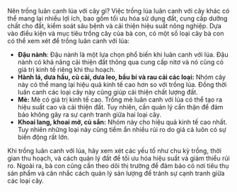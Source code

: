 Nên trồng luân canh lúa với cây gì?
Việc trồng lúa luân canh với cây khác có thể mang lại nhiều lợi ích, bao gồm tối ưu hóa sử dụng đất, cung cấp dưỡng chất cho đất, kiểm soát sâu bệnh và cải thiện hiệu suất nông nghiệp. Dựa vào điều kiện và mục tiêu trồng cây của bà con, có một số loại cây bà con có thể xem xét để trồng luân canh với lúa:

* **Đậu nành**: Đậu nành là một lựa chọn phổ biến khi luân canh với lúa. Đậu nành có khả năng cải thiện đất thông qua cung cấp nitơ và nó cũng có giá trị kinh tế riêng khi thu hoạch.
* **Hành lá, dưa hấu, củ cải, dưa leo, bầu bí và rau cải các loại:** Nhóm cây này có thể mang lại hiệu quả kinh tế cao hơn so với trồng lúa. Đồng thời luân canh các loại cây này cũng giúp cải thiện chất lượng đất.
* **Mè:** Mè có giá trị kinh tế cao. Trồng mè luân canh với lúa có thể tạo ra hiệu suất cao và cải thiện đất. Tuy nhiên, cần quản lý cẩn thận để đảm bảo không gây ra sự cạnh tranh giữa hai loại cây.
* **Khoai lang, khoai mỡ, củ sắn:** Nhóm này cho hiệu quả kinh tế cao nhất. Tuy nhiên những loại này cũng tiềm ẩn nhiều rủi ro do giá cả luôn có sự biến động rất lớn.

Khi trồng luân canh với lúa, hãy xem xét các yếu tố như chu kỳ trồng, thời gian thu hoạch, và cách quản lý đất để tối ưu hóa hiệu suất và giảm thiểu rủi ro. Ngoài ra, bà con cũng cần theo dõi thị trường để đảm bảo có nơi tiêu thụ sản phẩm và cân nhắc cách quản lý sản lượng để tránh sự cạnh tranh giữa các loại cây.

